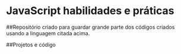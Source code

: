 # JavaScript habilidades e práticas

##Repositório criado para guardar grande parte dos códigos criados usando a linguagem citada acima.

##Projetos e código
